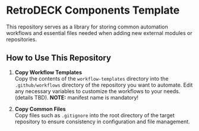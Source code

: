 # RetroDECK Components Template

This repository serves as a library for storing common automation workflows and essential files needed when adding new external modules or repositories.

## How to Use This Repository

1. **Copy Workflow Templates**  
   Copy the contents of the `workflow-templates` directory into the `.github/workflows` directory of the repository you want to automate. Edit any necessary variables to customize the workflows to your needs. (details TBD).
   **NOTE:** manifest name is mandatory!

2. **Copy Common Files**  
   Copy files such as `.gitignore` into the root directory of the target repository to ensure consistency in configuration and file management.